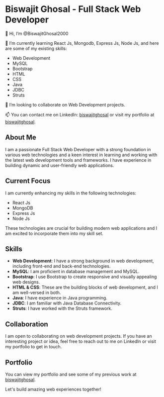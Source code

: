 <!---
- 👋 Hi, I’m @BiswajitGhosal2000
- 👀 I’m interested in Full Stack web development.
- 🌱 I’m currently learning React Js, Mongodb, Express Js, Node Js
- 🌱 Here are some of my skills logo Web Development ,MySQL,bootstrap, html ,css,java,JDBC,Struts
- 💞️ I’m looking to collaborate on Web Development
- 📫 Contact me on LinkedIn [biswajitghosal](https://www.linkedin.com/in/biswajitghosal) or you can visit [biswajitghosal](https://biswajitghosal.me/)


BiswajitGhosal2000/BiswajitGhosal2000 is a ✨ special ✨ repository because its `README.md` (this file) appears on your GitHub profile.
You can click the Preview link to take a look at your changes.
--->
# Biswajit Ghosal - Full Stack Web Developer

👋 Hi, I’m @BiswajitGhosal2000

🌱 I’m currently learning React Js, Mongodb, Express Js, Node Js, and here are some of my existing skills:

- Web Development
- MySQL
- Bootstrap
- HTML
- CSS
- Java
- JDBC
- Struts

💞️ I’m looking to collaborate on Web Development projects.

📫 You can contact me on LinkedIn: [biswajitghosal](https://www.linkedin.com/in/biswajitghosal) or visit my portfolio at [biswajitghosal](https://biswajitghosal.me/).

## About Me

I am a passionate Full Stack Web Developer with a strong foundation in various web technologies and a keen interest in learning and working with the latest web development tools and frameworks. I have experience in building dynamic and user-friendly web applications.

## Current Focus

I am currently enhancing my skills in the following technologies:

- React Js
- MongoDB
- Express Js
- Node Js

These technologies are crucial for building modern web applications and I am excited to incorporate them into my skill set.

## Skills

- **Web Development**: I have a strong background in web development, including front-end and back-end technologies.
- **MySQL**: I am proficient in database management and MySQL.
- **Bootstrap**: I use Bootstrap to create responsive and visually appealing web designs.
- **HTML & CSS**: These are the building blocks of web development, and I am well-versed in both.
- **Java**: I have experience in Java programming.
- **JDBC**: I am familiar with Java Database Connectivity.
- **Struts**: I have worked with the Struts framework.

## Collaboration

I am open to collaborating on web development projects. If you have an interesting project or idea, feel free to reach out to me on LinkedIn or visit my portfolio to get in touch.

## Portfolio

You can view my portfolio and see some of my previous work at [biswajitghosal](https://biswajitghosal.me/).

Let's build amazing web experiences together!

